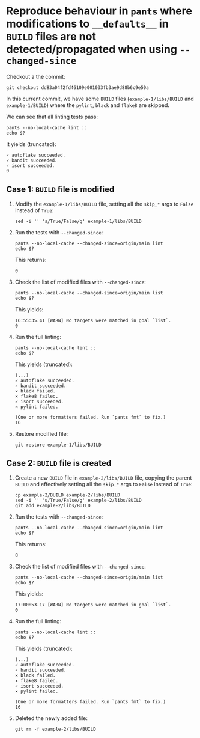 # Reproduce behaviour in `pants` where modifications to `__defaults__` in `BUILD` files are not detected/propagated when using `--changed-since`

Checkout a the commit:
```
git checkout dd83a04f2fd46109e001033fb3ae9d88b6c9e50a
```

In this current commit, we have some `BUILD` files (`example-1/libs/BUILD` and `example-1/BUILD`) where the 
`pylint`, `black` and `flake8` are skipped.

We can see that all linting tests pass:
```
pants --no-local-cache lint ::
echo $?
```
It yields (truncated):
```
✓ autoflake succeeded.
✓ bandit succeeded.
✓ isort succeeded.
0
```


## Case 1: `BUILD` file is modified

1. Modify the `example-1/libs/BUILD` file, setting all the `skip_*` args to `False` instead of `True`: 
    ```
    sed -i '' 's/True/False/g' example-1/libs/BUILD
    ```

2. Run the tests with `--changed-since`:
    ```
    pants --no-local-cache --changed-since=origin/main lint
    echo $?
    ```
    This returns:
    ```
    0
    ```

3. Check the list of modified files with `--changed-since`:
    ```
    pants --no-local-cache --changed-since=origin/main list
    echo $?
    ```
    This yields:
    ```
    16:55:35.41 [WARN] No targets were matched in goal `list`.
    0
    ```

4. Run the full linting:
    ```
    pants --no-local-cache lint ::
    echo $?
    ```
    This yields (truncated):
    ```
    (...)
    ✓ autoflake succeeded.
    ✓ bandit succeeded.
    ✕ black failed.
    ✕ flake8 failed.
    ✓ isort succeeded.
    ✕ pylint failed.

    (One or more formatters failed. Run `pants fmt` to fix.)
    16
    ```

5. Restore modified file:
    ```
    git restore example-1/libs/BUILD
    ```

## Case 2: `BUILD` file is created


1. Create a new `BUILD` file in `example-2/libs/BUILD` file, copying the parent `BUILD` and effectively setting all the `skip_*` args to `False` instead of `True`: 
    ```
    cp example-2/BUILD example-2/libs/BUILD
    sed -i '' 's/True/False/g' example-2/libs/BUILD
    git add example-2/libs/BUILD
    ```

2. Run the tests with `--changed-since`:
    ```
    pants --no-local-cache --changed-since=origin/main lint
    echo $?
    ```
    This returns:
    ```
    0
    ```

3. Check the list of modified files with `--changed-since`:
    ```
    pants --no-local-cache --changed-since=origin/main list
    echo $?
    ```
    This yields:
    ```
    17:00:53.17 [WARN] No targets were matched in goal `list`.
    0
    ```

4. Run the full linting:
    ```
    pants --no-local-cache lint ::
    echo $?
    ```
    This yields (truncated):
    ```
    (...)
    ✓ autoflake succeeded.
    ✓ bandit succeeded.
    ✕ black failed.
    ✕ flake8 failed.
    ✓ isort succeeded.
    ✕ pylint failed.

    (One or more formatters failed. Run `pants fmt` to fix.)
    16
    ```

5. Deleted the newly added file:
    ```
    git rm -f example-2/libs/BUILD
    ```
